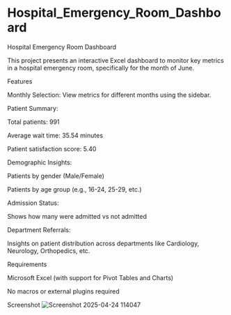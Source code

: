 # Hospital_Emergency_Room_Dashboard
Hospital Emergency Room Dashboard

This project presents an interactive Excel dashboard to monitor key metrics in a hospital emergency room, specifically for the month of June.

Features

Monthly Selection: View metrics for different months using the sidebar.

Patient Summary:

Total patients: 991

Average wait time: 35.54 minutes

Patient satisfaction score: 5.40


Demographic Insights:

Patients by gender (Male/Female)

Patients by age group (e.g., 16-24, 25-29, etc.)


Admission Status:

Shows how many were admitted vs not admitted


Department Referrals:

Insights on patient distribution across departments like Cardiology, Neurology, Orthopedics, etc.

Requirements

Microsoft Excel (with support for Pivot Tables and Charts)

No macros or external plugins required


Screenshot
![Screenshot 2025-04-24 114047](https://github.com/user-attachments/assets/54f62e15-995f-4758-b7af-3a24fabca560)

